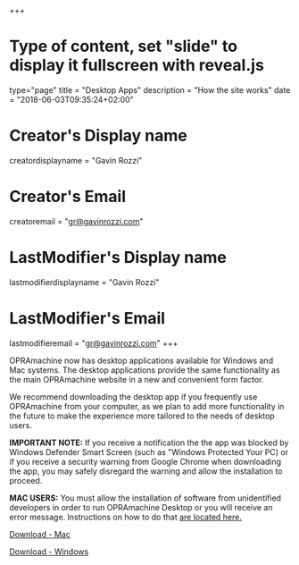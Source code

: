 +++
# Type of content, set "slide" to display it fullscreen with reveal.js
type="page"
title = "Desktop Apps"
description = "How the site works"
date = "2018-06-03T09:35:24+02:00"
# Creator's Display name
creatordisplayname = "Gavin Rozzi"
# Creator's Email
creatoremail = "gr@gavinrozzi.com"
# LastModifier's Display name
lastmodifierdisplayname = "Gavin Rozzi"
# LastModifier's Email
lastmodifieremail = "gr@gavinrozzi.com"
+++

OPRAmachine now has desktop applications available for Windows and Mac systems. The desktop applications provide the same functionality as the main OPRAmachine website in a new and convenient form factor.

We recommend downloading the desktop app if you frequently use OPRAmachine from your computer, as we plan to add more functionality in the future to make the experience more tailored to the needs of desktop users.

**IMPORTANT NOTE:** If you receive a notification the the app was blocked by Windows Defender Smart Screen (such as "Windows Protected Your PC) or if you receive a security warning from Google Chrome when downloading the app, you may safely disregard the warning and allow the installation to proceed.

**MAC USERS:** You must allow the installation of software from unidentified developers in order to run OPRAmachine Desktop or you will receive an error message. Instructions on how to do that [are located here.](http://www.iclarified.com/28180/how-to-open-applications-from-unidentified-developers-in-mac-os-x-mountain-lion)


[Download - Mac](https://s3.amazonaws.com/rozzimedia-releases/opramachine/0.1/OPRAmachine.dmg)

[Download - Windows](https://s3.amazonaws.com/rozzimedia-releases/opramachine/0.1/Install+OPRAmachine.exe)
